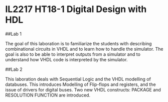 # IL2217 HT18-1 Digital Design with HDL

##Lab 1

The goal of this laboration is to familiarize the students with describing combinational circuits in VHDL and to learn how to handle the simulator. The goal is also to be able to interpret outputs from a simulator and to understand how VHDL code is interpreted by the simulator.

##Lab 2

This laboration deals with Sequential Logic and the VHDL modelling of databuses. This introduces Modelling of Flip-flops and registers, and the issue of drivers for digital buses. Two new VHDL constructs: PACKAGE and RESOLUTION FUNCTION are introduced.
